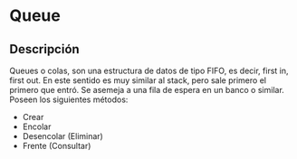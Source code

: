 # Queue

## Descripción

Queues o colas, son una estructura de datos de tipo FIFO, es decir, first in, first out.
En este sentido es muy similar al stack, pero sale primero el primero que entró.
Se asemeja a una fila de espera en un banco o similar.
Poseen los siguientes métodos:
- Crear
- Encolar
- Desencolar (Eliminar)
- Frente (Consultar)